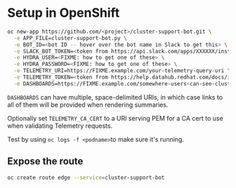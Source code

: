 # Setup in OpenShift

```sh
oc new-app https://github.com/<project>/cluster-support-bot.git \
  -e APP_FILE=cluster-support-bot.py \
  -e BOT_ID=<bot ID -- hover over the bot name in Slack to get this> \
  -e SLACK_BOT_TOKEN=<token from https://api.slack.com/apps/XXXXXX/install-on-team?> \
  -e HYDRA_USER=<FIXME: how to get one of these> \
  -e HYDRA_PASSWORD=<FIXME: how to get one of these> \
  -e TELEMETRY_URI=https://FIXME.example.com/your-telemetry-query-uri \
  -e TELEMETRY_TOKEN=<token from https://help.datahub.redhat.com/docs/interacting-with-telemetry-data> \
  -e DASHBOARDS=https://FIXME.example.com/somewhere-users-can-see-cluster-details?cluster-id=
```

`DASHBOARDS` can have multiple, space-delimited URIs, in which case links to all of them will be provided when rendering summaries.

Optionally set `TELEMETRY_CA_CERT` to a URI serving PEM for a CA cert
to use when validating Telemetry requests.

Test by using `oc logs -f <podname>`to make sure it's running.

## Expose the route
```sh
oc create route edge --service=cluster-support-bot
```
